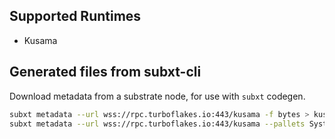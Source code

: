 ## Supported Runtimes
  - Kusama

## Generated files from subxt-cli

Download metadata from a substrate node, for use with `subxt` codegen.

```bash
subxt metadata --url wss://rpc.turboflakes.io:443/kusama -f bytes > kusama/artifacts/metadata/kusama_metadata.scale
subxt metadata --url wss://rpc.turboflakes.io:443/kusama --pallets System,Utility,Bounties,ChildBounties -f bytes > kusama/artifacts/metadata/kusama_metadata_small.scale